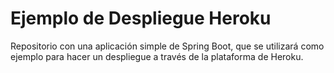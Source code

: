 # Ejemplo de Despliegue Heroku

Repositorio con una aplicación simple de Spring Boot, que se utilizará como ejemplo
para hacer un despliegue a través de la plataforma de Heroku.

